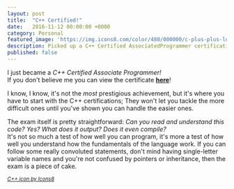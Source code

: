 ```yaml
---
layout: post
title:  "C++ Certified!"
date:   2016-11-12 00:00:00 +0000
category: Personal
featured_image: 'https://img.icons8.com/color/480/000000/c-plus-plus-logo.png'
description: Picked up a C++ Certified AssociatedProgrammer certification.
published: false
---
```

I just became a _C++ Certified Associate Programmer!_<br>
If you don't believe me you can view the certificate [**here**][certificate]!

I know, I know, it's not the _most_ prestigious achievement, but it's where you have to start with the C++ certifications; They won't let you tackle the more difficult ones until you've shown you can handle the easier ones.

The exam itself is pretty straightforward: _Can you read and understand this code? Yes? What does it output? Does it even compile?_<br>
It's not so much a test of how well you can program, it's more a test of how well you understand how the fundamentals of the language work. If you can follow some really convoluted statements, don't mind having single-letter variable names and you're not confused by pointers or inheritance, then the exam is a piece of cake.

<sup>[_C++ icon by Icons8_](https://icons8.com/icon/40669/c++)</sup>

[certificate]: https://education.cppinstitute.org/certificates/verify/noyf.foaW.Bt3w
